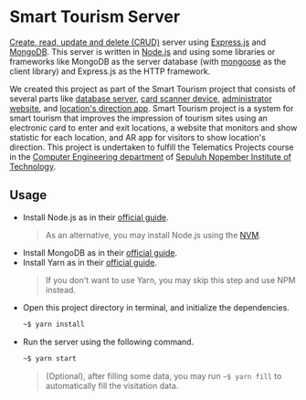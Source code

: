 # Smart Tourism Server

[Create, read, update and delete (CRUD)](https://en.wikipedia.org/wiki/Create,_read,_update_and_delete) server using [Express.js](https://expressjs.com/) and [MongoDB](https://www.mongodb.com/).
This server is written in [Node.js](https://nodejs.org/en/) and using some libraries or frameworks like MongoDB as the server database (with [mongoose](https://mongoosejs.com/) as the client library) and Express.js as the HTTP framework.

We created this project as part of the Smart Tourism project that consists of several parts like [database server](https://github.com/iruz17/project-telematika), [card scanner device](https://github.com/iruz17/smart-tourism-device), [administrator website](https://github.com/niaangellina/smart-tourism-web), and [location's direction app](https://github.com/threeal/smart-tourism-app).
Smart Tourism project is a system for smart tourism that improves the impression of tourism sites using an electronic card to enter and exit locations, a website that monitors and show statistic for each location, and AR app for visitors to show location's direction.
This project is undertaken to fulfill the Telematics Projects course in the [Computer Engineering department](https://www.its.ac.id/study-at-its/faculties-and-departments/faculty-electrical-technology/computer-engineering/) of [Sepuluh Nopember Institute of Technology](https://www.its.ac.id/).

## Usage

- Install Node.js as in their [official guide](https://nodejs.org/en/download/).
  > As an alternative, you may install Node.js using the [NVM](https://github.com/nvm-sh/nvm).
- Install MongoDB as in their [official guide](https://docs.mongodb.com/manual/installation/).
- Install Yarn as in their [official guide](https://classic.yarnpkg.com/en/docs/install/).
  > If you don't want to use Yarn, you may skip this step and use NPM instead.
- Open this project directory in terminal, and initialize the dependencies.
  ```bash
  ~$ yarn install
  ```
- Run the server using the following command.
  ```bash
  ~$ yarn start
  ```
  > (Optional), after filling some data, you may run `~$ yarn fill` to automatically fill the visitation data.
